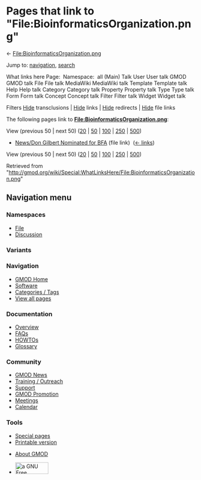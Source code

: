 <div id="mw-page-base" class="noprint">

</div>

<div id="mw-head-base" class="noprint">

</div>

<div id="content" class="mw-body" role="main">

<span id="top"></span>

<div id="mw-js-message" style="display:none;">

</div>



# <span dir="auto">Pages that link to "File:BioinformaticsOrganization.png"</span>

<div id="bodyContent">

<div id="contentSub">

←
[File:BioinformaticsOrganization.png](/wiki/File:BioinformaticsOrganization.png "File:BioinformaticsOrganization.png")

</div>

<div id="jump-to-nav" class="mw-jump">

Jump to: [navigation](#mw-navigation), [search](#p-search)

</div>

<div id="mw-content-text">

What links here Page:  Namespace:  all (Main) Talk User User talk GMOD
GMOD talk File File talk MediaWiki MediaWiki talk Template Template talk
Help Help talk Category Category talk Property Property talk Type Type
talk Form Form talk Concept Concept talk Filter Filter talk Widget
Widget talk

Filters
[Hide](/mediawiki/index.php?title=Special:WhatLinksHere/File:BioinformaticsOrganization.png&hidetrans=1 "Special:WhatLinksHere/File:BioinformaticsOrganization.png")
transclusions \|
[Hide](/mediawiki/index.php?title=Special:WhatLinksHere/File:BioinformaticsOrganization.png&hidelinks=1 "Special:WhatLinksHere/File:BioinformaticsOrganization.png")
links \|
[Hide](/mediawiki/index.php?title=Special:WhatLinksHere/File:BioinformaticsOrganization.png&hideredirs=1 "Special:WhatLinksHere/File:BioinformaticsOrganization.png")
redirects \|
[Hide](/mediawiki/index.php?title=Special:WhatLinksHere/File:BioinformaticsOrganization.png&hideimages=1 "Special:WhatLinksHere/File:BioinformaticsOrganization.png")
file links

The following pages link to
**[File:BioinformaticsOrganization.png](/wiki/File:BioinformaticsOrganization.png "File:BioinformaticsOrganization.png")**:

View (previous 50 \| next 50)
([20](/mediawiki/index.php?title=Special:WhatLinksHere/File:BioinformaticsOrganization.png&limit=20 "Special:WhatLinksHere/File:BioinformaticsOrganization.png")
\|
[50](/mediawiki/index.php?title=Special:WhatLinksHere/File:BioinformaticsOrganization.png&limit=50 "Special:WhatLinksHere/File:BioinformaticsOrganization.png")
\|
[100](/mediawiki/index.php?title=Special:WhatLinksHere/File:BioinformaticsOrganization.png&limit=100 "Special:WhatLinksHere/File:BioinformaticsOrganization.png")
\|
[250](/mediawiki/index.php?title=Special:WhatLinksHere/File:BioinformaticsOrganization.png&limit=250 "Special:WhatLinksHere/File:BioinformaticsOrganization.png")
\|
[500](/mediawiki/index.php?title=Special:WhatLinksHere/File:BioinformaticsOrganization.png&limit=500 "Special:WhatLinksHere/File:BioinformaticsOrganization.png"))

- [News/Don Gilbert Nominated for
  BFA](/wiki/News/Don_Gilbert_Nominated_for_BFA "News/Don Gilbert Nominated for BFA")
  (file link) ‎ <span class="mw-whatlinkshere-tools">([←
  links](/mediawiki/index.php?title=Special:WhatLinksHere&target=News%2FDon+Gilbert+Nominated+for+BFA "Special:WhatLinksHere"))</span>

View (previous 50 \| next 50)
([20](/mediawiki/index.php?title=Special:WhatLinksHere/File:BioinformaticsOrganization.png&limit=20 "Special:WhatLinksHere/File:BioinformaticsOrganization.png")
\|
[50](/mediawiki/index.php?title=Special:WhatLinksHere/File:BioinformaticsOrganization.png&limit=50 "Special:WhatLinksHere/File:BioinformaticsOrganization.png")
\|
[100](/mediawiki/index.php?title=Special:WhatLinksHere/File:BioinformaticsOrganization.png&limit=100 "Special:WhatLinksHere/File:BioinformaticsOrganization.png")
\|
[250](/mediawiki/index.php?title=Special:WhatLinksHere/File:BioinformaticsOrganization.png&limit=250 "Special:WhatLinksHere/File:BioinformaticsOrganization.png")
\|
[500](/mediawiki/index.php?title=Special:WhatLinksHere/File:BioinformaticsOrganization.png&limit=500 "Special:WhatLinksHere/File:BioinformaticsOrganization.png"))

</div>

<div class="printfooter">

Retrieved from
"<http://gmod.org/wiki/Special:WhatLinksHere/File:BioinformaticsOrganization.png>"

</div>

<div id="catlinks" class="catlinks catlinks-allhidden">

</div>

<div class="visualClear">

</div>

</div>

</div>

<div id="mw-navigation">

## Navigation menu

<div id="mw-head">



<div id="left-navigation">

<div id="p-namespaces" class="vectorTabs" role="navigation"
aria-labelledby="p-namespaces-label">

### Namespaces

- <span id="ca-nstab-image"><a href="/wiki/File:BioinformaticsOrganization.png" accesskey="c"
  title="View the file page [c]">File</a></span>
- <span id="ca-talk"><a
  href="/mediawiki/index.php?title=File_talk:BioinformaticsOrganization.png&amp;action=edit&amp;redlink=1"
  accesskey="t"
  title="Discussion about the content page [t]">Discussion</a></span>

</div>

<div id="p-variants" class="vectorMenu emptyPortlet" role="navigation"
aria-labelledby="p-variants-label">

### 

### Variants[](#)

<div class="menu">

</div>

</div>

</div>

<div id="right-navigation">





</div>



</div>

</div>

</div>

<div id="mw-panel">

<div id="p-logo" role="banner">

<a href="/wiki/Main_Page"
style="background-image: url(http://gmod.org/images/GMOD-cogs.png);"
title="Visit the main page"></a>

</div>

<div id="p-Navigation" class="portal" role="navigation"
aria-labelledby="p-Navigation-label">

### Navigation

<div class="body">

- <span id="n-GMOD-Home">[GMOD Home](/wiki/Main_Page)</span>
- <span id="n-Software">[Software](/wiki/GMOD_Components)</span>
- <span id="n-Categories-.2F-Tags">[Categories /
  Tags](/wiki/Categories)</span>
- <span id="n-View-all-pages">[View all
  pages](/wiki/Special:AllPages)</span>

</div>

</div>

<div id="p-Documentation" class="portal" role="navigation"
aria-labelledby="p-Documentation-label">

### Documentation

<div class="body">

- <span id="n-Overview">[Overview](/wiki/Overview)</span>
- <span id="n-FAQs">[FAQs](/wiki/Category:FAQ)</span>
- <span id="n-HOWTOs">[HOWTOs](/wiki/Category:HOWTO)</span>
- <span id="n-Glossary">[Glossary](/wiki/Glossary)</span>

</div>

</div>

<div id="p-Community" class="portal" role="navigation"
aria-labelledby="p-Community-label">

### Community

<div class="body">

- <span id="n-GMOD-News">[GMOD News](/wiki/GMOD_News)</span>
- <span id="n-Training-.2F-Outreach">[Training /
  Outreach](/wiki/Training_and_Outreach)</span>
- <span id="n-Support">[Support](/wiki/Support)</span>
- <span id="n-GMOD-Promotion">[GMOD
  Promotion](/wiki/GMOD_Promotion)</span>
- <span id="n-Meetings">[Meetings](/wiki/Meetings)</span>
- <span id="n-Calendar">[Calendar](/wiki/Calendar)</span>

</div>

</div>

<div id="p-tb" class="portal" role="navigation"
aria-labelledby="p-tb-label">

### Tools

<div class="body">

- <span id="t-specialpages"><a href="/wiki/Special:SpecialPages" accesskey="q"
  title="A list of all special pages [q]">Special pages</a></span>
- <span id="t-print"><a
  href="/mediawiki/index.php?title=Special:WhatLinksHere/File:BioinformaticsOrganization.png&amp;printable=yes"
  rel="alternate" accesskey="p"
  title="Printable version of this page [p]">Printable version</a></span>

</div>

</div>

</div>

</div>

<div id="footer" role="contentinfo">

- <span id="footer-places-about">[About
  GMOD](/wiki/GMOD:About "GMOD:About")</span>

<!-- -->

- <span id="footer-copyrightico">[<img src="http://www.gnu.org/graphics/gfdl-logo-small.png" width="88"
  height="31" alt="a GNU Free Documentation License" />](http://www.gnu.org/licenses/fdl-1.3.html)</span>




</div>
